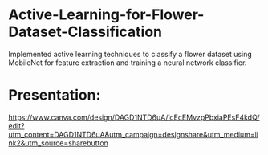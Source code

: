 # Active-Learning-for-Flower-Dataset-Classification
Implemented active learning techniques to classify a flower dataset using MobileNet for feature extraction and training a neural network classifier.
# Presentation:
https://www.canva.com/design/DAGD1NTD6uA/icEcEMvzpPbxiaPEsF4kdQ/edit?utm_content=DAGD1NTD6uA&utm_campaign=designshare&utm_medium=link2&utm_source=sharebutton
